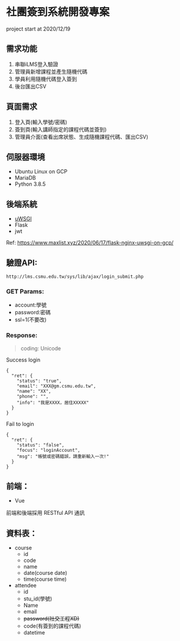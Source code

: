# 社團簽到系統開發專案
project start at 2020/12/19

## 需求功能
1.	串聯iLMS登入驗證
2.	管理員新增課程並產生隨機代碼
3.	學員利用隨機代碼登入簽到
4.	後台匯出CSV

## 頁面需求
1.	登入頁(輸入學號/密碼)
2.	簽到頁(輸入講師指定的課程代碼並簽到)
3.	管理員介面(查看出席狀態、生成隨機課程代碼、匯出CSV)

## 伺服器環境
- Ubuntu Linux on GCP
- MariaDB
- Python 3.8.5

## 後端系統
- [uWSGI](https://uwsgi-docs.readthedocs.io/en/latest/ThingsToKnow.html)
- Flask
- jwt

Ref:
https://www.maxlist.xyz/2020/06/17/flask-nginx-uwsgi-on-gcp/

## 驗證API:
```
http://lms.csmu.edu.tw/sys/lib/ajax/login_submit.php
```

### GET Params:
- account:學號
- password:密碼
- ssl=1(不要改)

### Response:
> coding: Unicode
> 
Success login
```json=
{
  "ret": {
    "status": "true",
    "email": "XXX@gm.csmu.edu.tw",
    "name": "XX",
    "phone": "",
    "info": "我是XXXX，居住XXXXX"
  }
}
```
Fail to login
```json=
{
  "ret": {
    "status": "false",
    "focus": "loginAccount",
    "msg": "帳號或密碼錯誤，請重新輸入一次!"
  }
}
```

## 前端：
- Vue

前端和後端採用 RESTful API 通訊

## 資料表：
- course
    - id
    - code
    - name
    - date(course date)
    - time(course time)
- attendee
    - id
    - stu_id(學號)
    - Name
    - email
    - ~~password(社交工程XD)~~
    - code(有簽到的課程代碼)
    - datetime